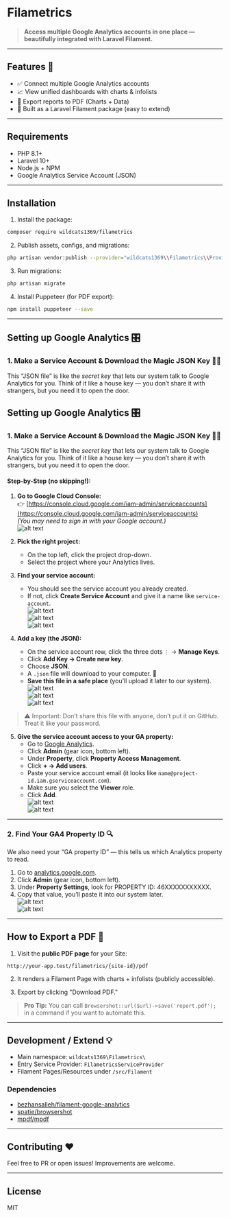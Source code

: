 # Filametrics

> **Access multiple Google Analytics accounts in one place — beautifully integrated with Laravel Filament.**

---

## Features 🚀

- ✅ Connect multiple Google Analytics accounts
- 📈 View unified dashboards with charts & infolists
- 📄 Export reports to PDF (Charts + Data)
- 🎯 Built as a Laravel Filament package (easy to extend)

---

## Requirements

- PHP 8.1+
- Laravel 10+
- Node.js + NPM
- Google Analytics Service Account (JSON)

---

## Installation

1. Install the package:

```bash
composer require wildcats1369/filametrics
```

2. Publish assets, configs, and migrations:

```bash
php artisan vendor:publish --provider="wildcats1369\\Filametrics\\Providers\\FilametricsServiceProvider"
```

3. Run migrations:

```bash
php artisan migrate
```

4. Install Puppeteer (for PDF export):

```bash
npm install puppeteer --save
```

---

## Setting up Google Analytics 🎛️

### 1. Make a Service Account & Download the Magic JSON Key 📄✨

This “JSON file” is like the *secret key* that lets our system talk to Google Analytics for you. Think of it like a house key — you don’t share it with strangers, but you need it to open the door.

## Setting up Google Analytics 🎛️

### 1. Make a Service Account & Download the Magic JSON Key 📄✨

This “JSON file” is like the *secret key* that lets our system talk to Google Analytics for you. Think of it like a house key — you don’t share it with strangers, but you need it to open the door.

#### Step-by-Step (no skipping!):

1. **Go to Google Cloud Console:**  
   👉 [https://console.cloud.google.com/iam-admin/serviceaccounts](https://console.cloud.google.com/iam-admin/serviceaccounts)  
   *(You may need to sign in with your Google account.)*  
   ![alt text](./doc/Screenshot%202025-08-29%20092911.png)

2. **Pick the right project:**  
   - On the top left, click the project drop-down.  
   - Select the project where your Analytics lives.

3. **Find your service account:**  
   - You should see the service account you already created.  
   - If not, click **Create Service Account** and give it a name like `service-account`.  
   ![alt text](./doc/Screenshot%202025-08-29%20093024.png)  
   ![alt text](./doc/Screenshot%202025-08-29%20093220.png)  
   ![alt text](./doc/Screenshot%202025-08-29%20093300.png)

4. **Add a key (the JSON):**  
   - On the service account row, click the three dots `⋮` → **Manage Keys**.  
   - Click **Add Key → Create new key**.  
   - Choose **JSON**.  
   - A `.json` file will download to your computer. 🎉  
   - **Save this file in a safe place** (you’ll upload it later to our system).  
   ![alt text](./doc/Screenshot%202025-08-29%20093356.png)  
   ![alt text](./doc/Screenshot%202025-08-29%20093406.png)  
   ![alt text](./doc/Screenshot%202025-08-29%20094014.png)

> ⚠️ Important: Don’t share this file with anyone, don’t put it on GitHub. Treat it like your password.

5. **Give the service account access to your GA property:**  
   - Go to [Google Analytics](https://analytics.google.com/).  
   - Click **Admin** (gear icon, bottom left).  
   - Under **Property**, click **Property Access Management**.  
   - Click **+ → Add users**.  
   - Paste your service account email (it looks like `name@project-id.iam.gserviceaccount.com`).  
   - Make sure you select the **Viewer** role.  
   - Click **Add**.  
   ![alt text](./doc/Screenshot%202025-08-29%20093517.png)  
   ![alt text](./doc/Screenshot%202025-08-29%20093712.png)

---
### 2. Find Your GA4 Property ID 🔍

We also need your “GA property ID” — this tells us which Analytics property to read.

1. Go to [analytics.google.com](https://analytics.google.com/).  
2. Click **Admin** (gear icon, bottom left).  
3. Under **Property Settings**, look for PROPERTY ID: 46XXXXXXXXXXX.  
4. Copy that value, you’ll paste it into our system later.  
![alt text](./doc/Screenshot%202025-08-29%20094459.png)  
![alt text](./doc/Screenshot%202025-08-29%20094746.png)  
---


## How to Export a PDF 📄

1. Visit the **public PDF page** for your Site:

```
http://your-app.test/filametrics/{site-id}/pdf
```

2. It renders a Filament Page with charts + infolists (publicly accessible).

3. Export by clicking "Download PDF."

> **Pro Tip:** You can call `Browsershot::url($url)->save('report.pdf');` in a command if you want to automate this.

---

## Development / Extend 💡

- Main namespace: `wildcats1369\Filametrics\`
- Entry Service Provider: `FilametricsServiceProvider`
- Filament Pages/Resources under `/src/Filament`

### Dependencies

- [bezhansalleh/filament-google-analytics](https://github.com/bezhansalleh/filament-google-analytics)
- [spatie/browsershot](https://github.com/spatie/browsershot)
- [mpdf/mpdf](https://github.com/mpdf/mpdf)

---

## Contributing ❤️

Feel free to PR or open issues! Improvements are welcome.

---

## License

MIT
